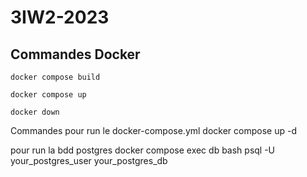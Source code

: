 # 3IW2-2023

## Commandes Docker
<code>docker compose build</code>

<code>docker compose up</code>

<code>docker down</code>

Commandes pour run le docker-compose.yml
docker compose up -d

pour run la bdd postgres
docker compose exec db bash
psql -U your_postgres_user your_postgres_db